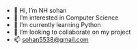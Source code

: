 - 👋 Hi, I’m NH sohan
- 👀 I’m interested in Computer Science
- 🌱 I’m currently learning Python
- 💞️ I’m looking to collaborate on my project
- 📫 sohan5538@gmail.com

<!---
Nsohan/Nsohan is a ✨ special ✨ repository because its `README.md` (this file) appears on your GitHub profile.
You can click the Preview link to take a look at your changes.
--->
